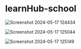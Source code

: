 # learnHub-school

![Screenshot 2024-05-17 124434](https://github.com/MayaNikfar/learnHub-school/assets/157966035/6ed981fb-6c33-4035-9d1f-c988f92de37f)

![Screenshot 2024-05-17 125044](https://github.com/MayaNikfar/learnHub-school/assets/157966035/09546def-38f5-4a66-8274-dd6cf9bb6d70)

![Screenshot 2024-05-17 125149](https://github.com/MayaNikfar/learnHub-school/assets/157966035/75f039e4-79a6-4861-bb83-89b752f86153)
